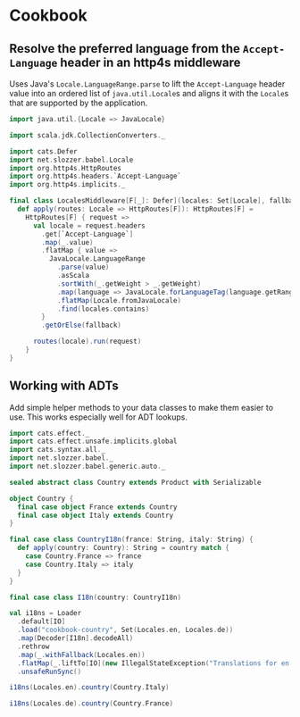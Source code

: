 # Cookbook

## Resolve the preferred language from the `Accept-Language` header in an http4s middleware

Uses Java's `Locale.LanguageRange.parse` to lift the `Accept-Language` header value into an ordered list of `java.util.Locale`s and aligns it with the `Locale`s that are supported by the application.

```scala mdoc
import java.util.{Locale => JavaLocale}

import scala.jdk.CollectionConverters._

import cats.Defer
import net.slozzer.babel.Locale
import org.http4s.HttpRoutes
import org.http4s.headers.`Accept-Language`
import org.http4s.implicits._

final class LocalesMiddleware[F[_]: Defer](locales: Set[Locale], fallback: Locale) {
  def apply(routes: Locale => HttpRoutes[F]): HttpRoutes[F] =
    HttpRoutes[F] { request =>
      val locale = request.headers
        .get[`Accept-Language`]
        .map(_.value)
        .flatMap { value =>
          JavaLocale.LanguageRange
            .parse(value)
            .asScala
            .sortWith(_.getWeight > _.getWeight)
            .map(language => JavaLocale.forLanguageTag(language.getRange))
            .flatMap(Locale.fromJavaLocale)
            .find(locales.contains)
        }
        .getOrElse(fallback)

      routes(locale).run(request)
    }
}
```

## Working with ADTs

Add simple helper methods to your data classes to make them easier to use. This works especially well for ADT lookups.

```scala mdoc:to-string
import cats.effect._
import cats.effect.unsafe.implicits.global
import cats.syntax.all._
import net.slozzer.babel._
import net.slozzer.babel.generic.auto._

sealed abstract class Country extends Product with Serializable

object Country {
  final case object France extends Country
  final case object Italy extends Country
}

final case class CountryI18n(france: String, italy: String) {
  def apply(country: Country): String = country match {
    case Country.France => france
    case Country.Italy => italy
  }
}

final case class I18n(country: CountryI18n)

val i18ns = Loader
  .default[IO]
  .load("cookbook-country", Set(Locales.en, Locales.de))
  .map(Decoder[I18n].decodeAll)
  .rethrow
  .map(_.withFallback(Locales.en))
  .flatMap(_.liftTo[IO](new IllegalStateException("Translations for en missing")))
  .unsafeRunSync()
```

```scala mdoc
i18ns(Locales.en).country(Country.Italy)
```

```scala mdoc
i18ns(Locales.de).country(Country.France)
```